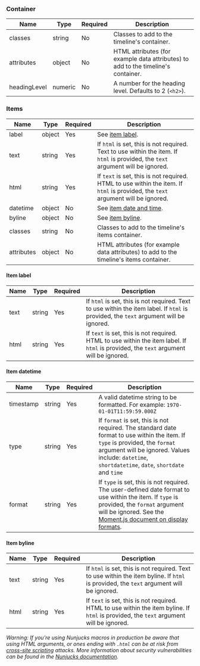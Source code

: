 ### Container

| Name         | Type    | Required | Description                                                                       |
| ------------ | ------- | -------- | --------------------------------------------------------------------------------- |
| classes      | string  | No       | Classes to add to the timeline's container.                                       |
| attributes   | object  | No       | HTML attributes (for example data attributes) to add to the timeline's container. |
| headingLevel | numeric | No       | A number for the heading level. Defaults to 2 (`<h2>`).                           |

### Items

| Name       | Type   | Required | Description                                                                                                                      |
| ---------- | ------ | -------- | -------------------------------------------------------------------------------------------------------------------------------- |
| label      | object | Yes      | See [item label](#itemlabel).                                                                                                    |
| text       | string | Yes      | If `html` is set, this is not required. Text to use within the item. If `html` is provided, the `text` argument will be ignored. |
| html       | string | Yes      | If `text` is set, this is not required. HTML to use within the item. If `html` is provided, the `text` argument will be ignored. |
| datetime   | object | No       | See [item date and time](#itemdatetime).                                                                                         |
| byline     | object | No       | See [item byline](#itembyline).                                                                                                  |
| classes    | string | No       | Classes to add to the timeline's items container.                                                                                |
| attributes | object | No       | HTML attributes (for example data attributes) to add to the timeline's items container.                                          |

#### Item label

| Name | Type   | Required | Description                                                                                                                            |
| ---- | ------ | -------- | -------------------------------------------------------------------------------------------------------------------------------------- |
| text | string | Yes      | If `html` is set, this is not required. Text to use within the item label. If `html` is provided, the `text` argument will be ignored. |
| html | string | Yes      | If `text` is set, this is not required. HTML to use within the item label. If `html` is provided, the `text` argument will be ignored. |

#### Item datetime

| Name      | Type   | Required | Description                                                                                                                                                                                                                             |
| --------- | ------ | -------- | --------------------------------------------------------------------------------------------------------------------------------------------------------------------------------------------------------------------------------------- |
| timestamp | string | Yes      | A valid datetime string to be formatted. For example: `1970-01-01T11:59:59.000Z`                                                                                                                                                        |
| type      | string | Yes      | If `format` is set, this is not required. The standard date format to use within the item. If `type` is provided, the `format` argument will be ignored. Values include: `datetime`, `shortdatetime`, `date`, `shortdate` and `time`    |
| format    | string | Yes      | If `type` is set, this is not required. The user-defined date format to use within the item. If `type` is provided, the `format` argument will be ignored. See the [Moment.js document on display formats](https://momentjs.com/docs/). |

#### Item byline

| Name | Type   | Required | Description                                                                                                                             |
| ---- | ------ | -------- | --------------------------------------------------------------------------------------------------------------------------------------- |
| text | string | Yes      | If `html` is set, this is not required. Text to use within the item byline. If `html` is provided, the `text` argument will be ignored. |
| html | string | Yes      | If `text` is set, this is not required. HTML to use within the item byline. If `html` is provided, the `text` argument will be ignored. |

_Warning: If you’re using Nunjucks macros in production be aware that using HTML arguments, or ones ending with `.html` can be at risk from [cross-site scripting](https://en.wikipedia.org/wiki/Cross-site_scripting) attacks. More information about security vulnerabilities can be found in the [Nunjucks documentation](https://mozilla.github.io/nunjucks/api.html#user-defined-templates-warning)._
